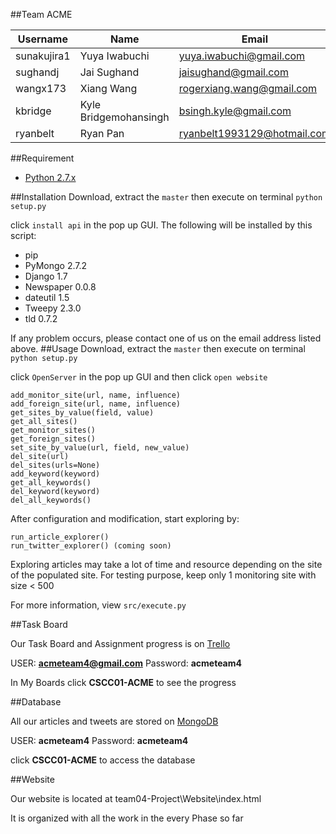 ##Team ACME

Username  |Name | Email
--------------|-------------------|--------------------------
sunakujira1 | Yuya Iwabuchi | yuya.iwabuchi@gmail.com
sughandj | Jai Sughand | jaisughand@gmail.com
wangx173 | Xiang Wang | rogerxiang.wang@gmail.com
kbridge | Kyle Bridgemohansingh | bsingh.kyle@gmail.com
ryanbelt | Ryan Pan | ryanbelt1993129@hotmail.com

##Requirement

* [Python 2.7.x](https://www.python.org/downloads/release/python-278/) 

##Installation
Download, extract the `master` then execute on terminal `python setup.py` 

click `install api` in the pop up GUI. The following will be installed by this script:
* pip
* PyMongo 2.7.2
* Django 1.7
* Newspaper 0.0.8
* dateutil 1.5
* Tweepy 2.3.0
* tld 0.7.2

If any problem occurs, please contact one of us on the email address listed above.
##Usage
Download, extract the `master` then execute on terminal `python setup.py` 

click `OpenServer` in the pop up GUI and then click `open website`
```
add_monitor_site(url, name, influence)
add_foreign_site(url, name, influence)
get_sites_by_value(field, value)
get_all_sites()
get_monitor_sites()
get_foreign_sites()
set_site_by_value(url, field, new_value)
del_site(url)
del_sites(urls=None)
add_keyword(keyword)
get_all_keywords()
del_keyword(keyword)
del_all_keywords()
```
After configuration and modification, start exploring by:
```
run_article_explorer()
run_twitter_explorer() (coming soon)

```
Exploring articles may take a lot of time and resource depending on the site of the populated site.
For testing purpose, keep only 1 monitoring site with size < 500

For more information, view `src/execute.py`

##Task Board

Our Task Board and Assignment progress is on [Trello](https://trello.com/b/Y08lMCXy/cscc01-acme)

USER: **acmeteam4@gmail.com** Password: **acmeteam4**

In My Boards click **CSCC01-ACME** to see the progress

##Database 

All our articles and tweets are stored on [MongoDB](https://mongolab.com)

USER: **acmeteam4** Password: **acmeteam4**

click **CSCC01-ACME** to access the database

##Website

Our website is located at team04-Project\Website\index.html

It is organized with all the work in the every Phase so far
